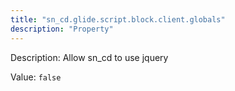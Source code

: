 ```yaml
---
title: "sn_cd.glide.script.block.client.globals"
description: "Property"
---
```


Description: Allow sn_cd to use jquery

Value: `false`